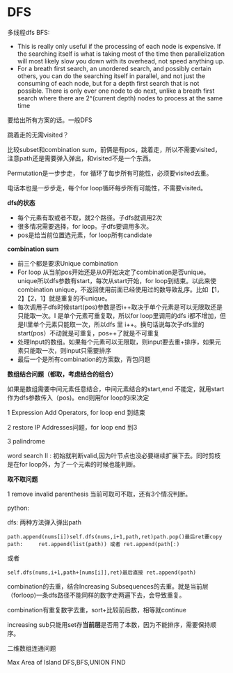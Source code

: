 # DFS

多线程dfs BFS:

* This is really only useful if the processing of each node is expensive.  If the searching itself is what is taking most of the time then parallelization will most likely slow you down with its overhead, not speed anything up.
* For a breath first search, an unordered search, and possibly certain others, you can do the searching itself in parallel, and not just the consuming of each node, but for a depth first search that is not possible.  There is only ever one node to do next, unlike a breath first search where there are 2^\(current depth\) nodes to process at the same time

要给出所有方案的话。一般DFS

跳着走的无需visited？

比较subset和combination sum，前俩是有pos，跳着走，所以不需要visited，注意path还是需要弹入弹出，和visited不是一个东西。 

Permutation是一步步走， for 循环了每步所有可能性，必须要visited去重。

电话本也是一步步走，每个for loop循环每步所有可能性，不需要visited。

**dfs的状态**

* 每个元素有取或者不取，就2个路径。子dfs就调用2次
* 很多情况需要选择，for loop。子dfs要调用多次。
* pos是给当前位置选元素，for loop所有candidate

**combination sum**

* 前三个都是要求Unique combination
* For loop 从当前pos开始还是从0开始决定了combination是否unique。unique所以dfs参数有start，每次从start开始，for loop到结束。以此来使combination unique，不返回使用前面已经使用过的数导致乱序。比如【1，2】【2，1】就是重复的不unique。
* 每次调用子dfs时候start\(pos\)参数是否i++取决于单个元素是可以无限取还是只能取一次。I 是单个元素可重复取，所以for loop里调用的dfs i都不增加，但是II里单个元素只能取一次，所以dfs 里 i++。换句话说每次子dfs里的start\(pos）不动就是可重复，pos++了就是不可重复
* 处理Input的数组。如果每个元素可以无限取，则input要去重+排序，如果元素只能取一次，则input只需要排序
* 最后一个是所有combination的方案数，背包问题

**数组结合问题（都取，考虑结合的组合）**

如果是数组需要中间元素任意结合，中间元素结合的start,end 不能定，就用start作为dfs参数传入（pos\)。end则用for loop的i来决定

1 Expression Add Operators, for loop end 到结束

2 restore IP Addresses问题，for loop end 到3

3 palindrome

word search II : 初始就判断valid,因为叶节点也没必要继续扩展下去。同时剪枝是在for loop外，为了一个元素的时候也能判断。

**取不取问题**

1 remove invalid parenthesis 当前可取可不取，还有3个情况判断。

python:

dfs: 两种方法弹入弹出path

```text
path.append(nums[i])self.dfs(nums,i+1,path,ret)path.pop()最后ret要copy path:     ret.append(list(path)) 或者 ret.append(path[:)
```

或者

```text
self.dfs(nums,i+1,path+[nums[i]],ret)最后直接 ret.append(path)
```

combination的去重，结合Increasing Subsequences的去重。就是当前层（forloop\)一条dfs路径不能同样的数字走两遍下去，会导致重复。

combination有重复数字去重，sort+比较前后数，相等就continue

increasing sub只能用set存**当前层**是否用了本数，因为不能排序，需要保持顺序。

二维数组连通问题

Max Area of Island DFS,BFS,UNION FIND



